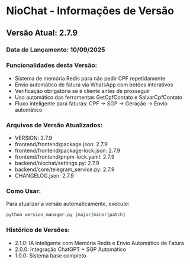 # NioChat - Informações de Versão

## Versão Atual: 2.7.9

### Data de Lançamento: 10/09/2025

### Funcionalidades desta Versão:
- Sistema de memória Redis para não pedir CPF repetidamente
- Envio automático de fatura via WhatsApp com botões interativos
- Verificação obrigatória se é cliente antes de prosseguir
- Uso automático das ferramentas GetCpfContato e SalvarCpfContato
- Fluxo inteligente para faturas: CPF → SGP → Geração → Envio automático

### Arquivos de Versão Atualizados:
- VERSION: 2.7.9
- frontend/frontend/package.json: 2.7.9
- frontend/frontend/package-lock.json: 2.7.9
- frontend/frontend/pnpm-lock.yaml: 2.7.9
- backend/niochat/settings.py: 2.7.9
- backend/core/telegram_service.py: 2.7.9
- CHANGELOG.json: 2.7.9

### Como Usar:
Para atualizar a versão automaticamente, execute:
```bash
python version_manager.py [major|minor|patch]
```

### Histórico de Versões:
- 2.1.0: IA Inteligente com Memória Redis e Envio Automático de Fatura
- 2.0.0: Integração ChatGPT + SGP Automático
- 1.0.0: Sistema base completo
